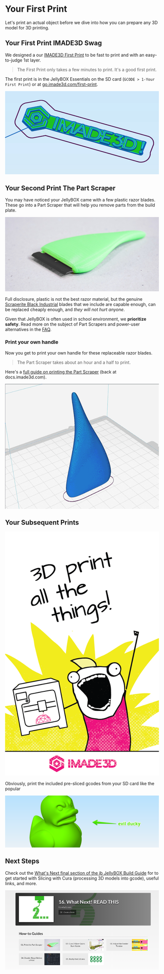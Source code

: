 # Your First Print

Let's print an actual object before we dive into how you can prepare any 3D model for 3D printing.

## Your First Print IMADE3D Swag

We designed a our [IMADE3D First Print](go.imade3d.com/first-print) to be fast to print and with an easy-to-judge 1st layer.

> The First Print only takes a few minutes to print. It's a good first print.

The first print is in the JellyBOX Essentials on the SD card (`GCODE > 1-Your First Print`) or at [go.imade3d.com/first-print](go.imade3d.com/first-print).

![logo.png](assets/logo.png)

## Your Second Print The Part Scraper

You may have noticed your JellyBOX came with a few plastic razor blades. These go into a Part Scraper that will help you remove parts from the build plate.

![part-scraper](assets/part-scraper.jpg)

Full disclosure, plastic is not the best razor material, but the genuine [Scraperite Black Industrial](https://scraperite.com/plastic-blades-guide/use) blades that we include are capable enough, can be replaced cheaply enough, and _they will not hurt anyone_.

Given that JellyBOX is often used in school environment, we **prioritize** **safety**. Read more on the subject of Part Scrapers and power-user alternatives in the [FAQ](FAQ).

### Print your own handle

Now you get to print your own handle for these replaceable razor blades.

> The Part Scraper takes about an hour and a half to print.

Here's a [full guide on printing the Part Scraper](https://docs.imade3d.com/Guide/01.+Print+the+Part+Scraper/595) (back at docs.imade3d.com).

![part-scraper](assets/part-scraper-2.gif)

## Your Subsequent Prints

![print-all-things](assets/3d-print-all-the-things.png ':size=300%')

Obviously, print the included pre-sliced gcodes from your SD card like the popular

![evil-ducky.png](assets/evil-ducky.png)

## Next Steps

Check out the [What's Next final section of the jb JellyBOX Build Guide](https://docs.imade3d.com/c/JellyBOX_2_2.1.b.b_Build_Your_JellyBOX_Kit_Makers_with_Heated_Bed_16._What_Next%21_READ_THIS?revisionid=HEAD) for to get started with Slicing with Cura (processing 3D models into gcode), useful links, and more.

![docs.next-steps.png](assets/docs.next-steps.png)
